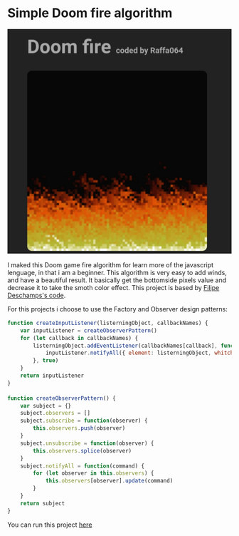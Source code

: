 # Simple Doom fire algorithm

![screenshot](/imgs/fire-image.jpg)

I maked this Doom game fire algorithm for learn more of the javascript lenguage, in that i am a beginner.
This algorithm is very easy to add winds, and have a beautiful result. 
It basically get the bottomside pixels value and decrease it to take the smoth color effect.
This project is based by [Filipe Deschamps's code](https://github.com/filipedeschamps/doom-fire-algorithm).

For this projects i choose to use the Factory and Observer design patterns:
```javascript
function createInputListener(listerningObject, callbackNames) {
    var inputListener = createObserverPattern()
    for (let callback in callbackNames) {
        listerningObject.addEventListener(callbackNames[callback], function(e) {
            inputListener.notifyAll({ element: listerningObject, whitch: callbackNames[callback], event: e })
        }, true)
    }
    return inputListener
}

function createObserverPattern() {
    var subject = {}
    subject.observers = []
    subject.subscribe = function(observer) {
        this.observers.push(observer)
    }
    subject.unsubscribe = function(observer) {
        this.observers.splice(observer)
    }
    subject.notifyAll = function(command) {
        for (let observer in this.observers) {
            this.observers[observer].update(command)
        }
    }
    return subject
}
```

You can run this project [here](https://raffa064.github.io/DoomFire/)
